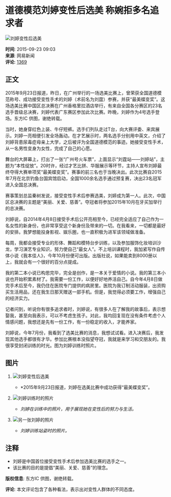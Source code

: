 # 道德模范刘婷变性后选美 称婉拒多名追求者

![刘婷变性后选美](http://img3.cache.netease.com/photo/0001/2015-09-23/B46E5CBR00AP0001.jpg)

**时间**: 2015-09-23 09:03  
**来源**: 网易新闻  
**评论**: [1369](https://comment.tie.163.com/PHOT30KI000100AP.html)

## 正文

2015年9月23日报道，昨日，在广州举行的一场选美比赛上，曾荣获全国道德模范称号、成功接受变性手术的刘婷（术前名为刘霆）参赛，并获“最美蝶变奖”。这场选美比赛中国区总决赛在广州香格里拉酒店举行，有来自全国各分赛区的23名选手晋级总决赛，刘婷代表广东赛区参加此次比赛。昨晚，刘婷作为4号选手登场。东方IC 供图，谢绝转载。

当时，她身穿红色上装、牛仔短裤。选手们列队走过T台，向大赛评委、来宾展示。刘婷一亮相便引发全场轰动。在才艺展示时，两名选手分别用中英文，介绍了刘婷背患尿毒症母亲上大学，之后被评为全国道德模范的事迹。她接受变性手术，从一名男性变身为女性，完成了自己的心愿。

舞台的大屏幕上，打出了一张“广州号火车票”，上面显示“刘霆站——刘婷站”，主题为“本性绽放”。20时许，经过才艺比拼、华服展示等环节，主持人宣布刘婷最终夺得大赛单项奖“最美蝶变奖”。赛事的前三名也于当晚决出。此次比赛自2015年7月在北京钓鱼台国宾馆启动，全国1000余名选手通过预复赛，决出23名冠军进入全国总决赛。

赛事策划总监秦树发说，接受变性手术后参赛选美，刘婷成为第一人。此次，中国区总决赛的主题是“美丽、关爱、慈善”。夺冠者将参加2015年10月在牙买加举行的总决赛。

刘婷说，自2014年4月8日接受手术后公开亮相至今，已经完全适应了自己作为一名女性的新身份，也非常享受这个新身份及带来的一切。在我看来，一切都是最好的安排。我梦想能投身影视、娱乐圈，也一直积极为进军该领域做准备。

每周，我都会接受专业的形体、舞蹈和模特台步训练，以及参加服饰化妆培训沙龙，学习演艺专业知识，努力使自己“最女人”。不上培训课程时，我加紧写作自传体小说《我本佳人》，今年10月份便可出版。出版社说，如果能卖到8000册以上，我就会有一个很好的百分点提成。

我的第二本小说已构思完毕，完全是创作，是一本关于爱情的小说。我的第三本小说也开始积累素材了。我需要一份工作，以便好好地养活自己。自今年4月8日做完手术后至今，我仍住在医院专门提供的病房里。医院为我订制活动服装，出资购买生活用品，还在我生日那天赠送一部手机。但是，我觉得必须要工作，增强自己的经济实力。

记者问到，听说你有很多追求者时，刘婷说，有很多人在了解我的故事后，表示想娶我，甚至向我表示，可以不考虑生孩子。对此，我均回复现在没有条件考虑个人情感问题，我想还是先有一份工作，有一份稳定的收入，才能养家。

刘婷说，今年7月份，我看到了选美比赛的消息，我想试试看。进入决赛后，我发现其他选手都很有才华。参加比赛根本没指望夺冠，我就是来学习和交朋友的。我很享受封闭训练的时光。图为刘婷训练时照片。

## 图片

1. ![刘婷变性后选美](http://img3.cache.netease.com/photo/0001/2015-09-23/B46E5CBR00AP0001.jpg)
   - *2015年9月23日报道，刘婷在选美比赛中成功获得“最美蝶变奖”。
  
2. ![刘婷训练时的照片](http://img4.cache.netease.com/photo/0001/2015-09-23/B46E5A8I00AP0001.jpg)
   - *刘婷在训练中的照片，用于展现她在变性后的努力与生活。*

3. ![另一张刘婷的照片](http://img3.cache.netease.com/photo/0001/2015-09-23/B46E5A8I00AP0001.jpg)
   - *刘婷训练站姿时的照片。*

## 注释

* 刘婷是中国首位接受变性手术后参加选美比赛的选手之一。
* 该比赛的目的是提倡“美丽、关爱、慈善”的理念。

**版权信息**: 东方IC 供图，谢绝转载。

**评论**: 本文评论包含了各种看法，表示出对变性人群体的不同态度。